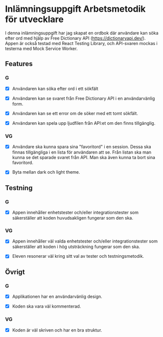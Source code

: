 # Inlämningsuppgift Arbetsmetodik för utvecklare

I denna inlämningsuppgift har jag skapat en ordbok där användare kan söka efter ord med hjälp av Free Dictionary API (https://dictionaryapi.dev/). Appen är också testad med React Testing Library, och API-svaren mockas i testerna med Mock Service Worker.

## Features

### G

- [x] Användaren kan söka efter ord i ett sökfält

- [x] Användaren kan se svaret från Free Dictionary API i en användarvänlig form.

- [x] Användaren kan se ett error om de söker med ett tomt sökfält.

- [x] Användaren kan spela upp ljudfilen från API:et om den finns tillgänglig.

### VG

- [x] Användare ska kunna spara sina "favoritord" i en session. Dessa ska finnas tillgängliga i en lista för användaren att se. Från listan ska man kunna se det sparade svaret från API. Man ska även kunna ta bort sina favoritord.

- [x] Byta mellan dark och light theme.

## Testning

### G

- [x] Appen innehåller enhetstester och/eller integrationstester som säkerställer att koden huvudsakligen fungerar som den ska.

### VG

- [x] Appen innehåller väl valda enhetstester och/eller integrationstester som säkerställer att koden i hög utsträckning fungerar som den ska.

- [x] Eleven resonerar väl kring sitt val av tester och testningsmetodik.

## Övrigt

### G

- [x] Applikationen har en användarvänlig design.

- [x] Koden ska vara väl kommenterad.

### VG

- [x] Koden är väl skriven och har en bra struktur.
